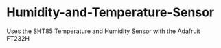 # Humidity-and-Temperature-Sensor
Uses the SHT85 Temperature and Humidity Sensor with the Adafruit FT232H
